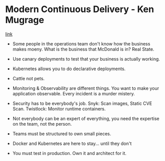# Modern Continuous Delivery - Ken Mugrage

[link](https://www.youtube.com/watch?v=wjF4X9t3FMk)

- Some people in the operations team don't know how the business makes moeny.
  What is the business that McDonald is in? Real State.

- Use canary deployments to test that your business is actually working.

- Kubernetes allows you to do declarative deployments.

- Cattle not pets.

- Monitoring & Observability are different things. You want to make your application observable. Every incident is a murder mistery.

- Security has to be everybody's job. Snyk: Scan images, Static CVE Scan. Twistlock: Monitor runtime containers.

- Not everybody can be an expert of everything, you need the expertise on the team, not the person.

- Teams must be structured to own small pieces.

- Docker and Kubernetes are here to stay... until they don't

- You must test in production. Own it and architect for it.
